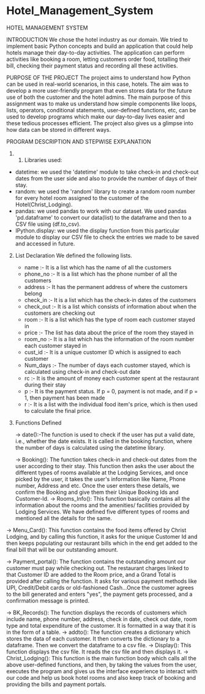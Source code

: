 # Hotel_Management_System

HOTEL MANAGEMENT SYSTEM

INTRODUCTION
We chose the hotel industry as our domain. We tried to implement basic Python concepts and build an application that could help hotels manage their day-to-day activities. The application can perform activities like booking a room, letting customers order food, totalling their bill, checking their payment status and recording all these activities.

PURPOSE OF THE PROJECT
The project aims to understand how Python can be used in real-world scenarios, in this case, hotels. The aim was to develop a more user-friendly program that even stores data for the future use of both the customer and the hotel admins. The main purpose of this assignment was to make us understand how simple components like loops, lists, operators, conditional statements, user-defined functions, etc,  can be used to develop programs which make our day-to-day lives easier and these tedious processes efficient. The project also gives us a glimpse into how data can be stored in different ways. 

PROGRAM DESCRIPTION AND STEPWISE EXPLANATION
1) 1) Libraries used:
- datetime: we used the 'datetime' module to take check-in and check-out dates from the user side and also to provide the number of days of their stay.
- random: we used the 'random' library to create a random room number for every hotel room assigned to the customer of the Hotel(Christ_Lodging).
- pandas: we used pandas to work with our dataset. We used pandas 'pd.dataframe' to convert our data(list) to the dataframe and then to a CSV file using (df.to_csv).
- IPython.display: we used the display function from this particular module to display our CSV file to check the entries we made to be saved and accessed in future.
2) List Declaration
   We defined the following lists.
   - name :- It is a list which has the name of all the customers
   - phone_no :- It is a list which has the phone number of all the customers
   - address :- It has the permanent address of where the customers belong
   - check_in :- It is a list which has the check-in dates of the customers
   - check_out :- It is a list which consists of information about when the customers are checking out
   - room :- It is a list which has the type of room each customer stayed in
   - price :- The list has data about the price of the room they stayed in
   - room_no :- It is a list which has the information of the room number each customer stayed in
   - cust_id :- It is a unique customer ID which is assigned to each customer
   - Num_days :- The number of days each customer stayed, which is calculated using check-in and check-out date
   - rc :- It is the amount of money each customer spent at the restaurant during their stay
   - p :- It is the payment status. If p = 0, payment is not made, and if p = 1, then payment has been made
   - r :- It is a list with the individual food item's price, which is then used to calculate the final price.
 
     
4) Functions Defined

   -> date():-The function is used to check if the user has put a valid date, i.e., whether the date exists. It is called in the booking function, where the number of days is calculated using the datetime library.
     
   -> Booking(): The function takes check-in and check-out dates from the user according to their stay. This function then asks the user about the different types of rooms available at the Lodging Services, and once picked by the user, it takes the user's information like Name, Phone number, Address and etc. Once the user enters these details, we confirm the Booking and give them their Unique Booking Ids and Customer-Id.
   -> Rooms_Info(): This function basically contains all the information about the rooms and the amenities/ facilities provided by Lodging Services. We have defined five different types of rooms and mentioned all the details for the same.
     
  -> Menu_Card(): This function contains the food items offered by Christ Lodging, and by calling this function, it asks for the unique Customer Id and then keeps populating our restaurant bills which in the end get added to the final bill that will be our outstanding amount.
  
   -> Payment_portal(): The function contains the outstanding amount our customer must pay while checking out. The restaurant charges linked to that Customer ID are added to the Room price, and a Grand Total is provided after calling the function. It asks for various payment methods like UPI, Credit/Debit cards or old-fashioned Cash...Once the customer agrees to the bill generated and enters "yes", the payment gets processed, and a confirmation message is printed.

   ->  BK_Records(): The function displays the records of customers which include name, phone number, address, check in date, check out date, room type and total expenditure of the customer. It is formatted in a way that it is in the form of a table.
   ->  addto(): The function creates a dictionary which stores the data of each customer. It then converts the dictionary to a dataframe. Then we convert the dataframe to a csv file.
   ->  Display(): This function displays the csv file. It reads the csv file and then displays it.
   ->  Christ_Lodging(): This function is the main function body which calls all the above user-defined functions, and then, by taking the values from the user, executes the program and gives us the interface experience to interact with our code and help us book hotel rooms and also keep track of booking and providing the bills and payment portals.
     

 




















